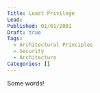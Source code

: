 ```yaml
---
Title: Least Privilege
Lead: 
Published: 01/01/2001
Draft: true
Tags:
  - Architectural Principles
  - Security
  - Architecture
Categories: []
---
```


Some words!
